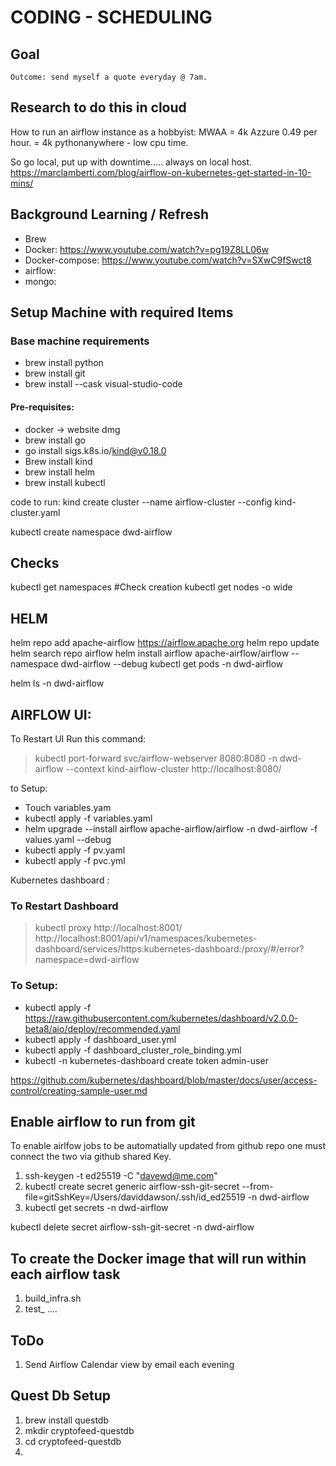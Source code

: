 # CODING - SCHEDULING

## Goal
`Outcome: send myself a quote everyday @ 7am.`

## Research to do this in cloud

How to run an airflow instance as a hobbyist:
MWAA = 4k
Azzure 0.49 per hour. = 4k
pythonanywhere - low cpu time.

So go local, put up with downtime..... always on local host.
https://marclamberti.com/blog/airflow-on-kubernetes-get-started-in-10-mins/

## Background Learning / Refresh
- Brew
- Docker: https://www.youtube.com/watch?v=pg19Z8LL06w
- Docker-compose: https://www.youtube.com/watch?v=SXwC9fSwct8
- airflow:
- mongo:


## Setup Machine with required Items

### Base machine requirements
- brew install python
- brew install git
- brew install --cask visual-studio-code

#### Pre-requisites:
- docker -> website dmg
- brew install go
- go install sigs.k8s.io/kind@v0.18.0
- Brew install kind
- brew install helm
- brew install kubectl

code to run:
kind create cluster --name airflow-cluster --config kind-cluster.yaml

kubectl create namespace dwd-airflow

## Checks
kubectl get namespaces  #Check creation
kubectl get nodes -o wide



## HELM
helm repo add apache-airflow https://airflow.apache.org
helm repo update
helm search repo airflow
helm install airflow apache-airflow/airflow --namespace dwd-airflow --debug
kubectl get pods -n dwd-airflow

helm ls -n dwd-airflow


## AIRFLOW UI:
To Restart UI Run this command:
> kubectl port-forward svc/airflow-webserver 8080:8080 -n dwd-airflow --context kind-airflow-cluster
> http://localhost:8080/

to Setup:
- Touch variables.yam
- kubectl apply -f variables.yaml
- helm upgrade --install airflow apache-airflow/airflow -n dwd-airflow -f values.yaml --debug
- kubectl apply -f pv.yaml
- kubectl apply -f pvc.yml 


Kubernetes dashboard :
### To Restart Dashboard
> kubectl proxy
> http://localhost:8001/
> http://localhost:8001/api/v1/namespaces/kubernetes-dashboard/services/https:kubernetes-dashboard:/proxy/#/error?namespace=dwd-airflow


### To Setup: 
- kubectl apply -f https://raw.githubusercontent.com/kubernetes/dashboard/v2.0.0-beta8/aio/deploy/recommended.yaml
- kubectl apply -f dashboard_user.yml
- kubectl apply -f dashboard_cluster_role_binding.yml
- kubectl -n kubernetes-dashboard create token admin-user




https://github.com/kubernetes/dashboard/blob/master/docs/user/access-control/creating-sample-user.md



## Enable airflow to run from git
To enable airlfow jobs to be automatially updated from github repo one must connect the two via github shared Key.

1. ssh-keygen -t ed25519 -C "davewd@me.com"
2. kubectl create secret generic airflow-ssh-git-secret --from-file=gitSshKey=/Users/daviddawson/.ssh/id_ed25519 -n dwd-airflow
3. kubectl get secrets -n dwd-airflow

kubectl delete secret airflow-ssh-git-secret -n dwd-airflow


## To create the Docker image that will run within each airflow task
1. build_infra.sh
2. test_  .... 



## ToDo
1. Send Airflow Calendar view by email each evening

## Quest Db Setup 
1. brew install questdb
2. mkdir cryptofeed-questdb
3. cd cryptofeed-questdb
4. 
